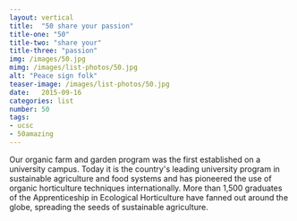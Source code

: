 ```yaml
---
layout: vertical
title:  "50 share your passion"
title-one: "50"
title-two: "share your"
title-three: "passion"
img: /images/50.jpg
mimg: /images/list-photos/50.jpg
alt: "Peace sign folk"
teaser-image: /images/list-photos/50.jpg
date:   2015-09-16
categories: list
number: 50
tags:
- ucsc
- 50amazing
---
```

Our organic farm and garden program was the first established on a university campus. Today it is the country's leading university program in sustainable agriculture and food systems and has pioneered the use of organic horticulture techniques internationally. More than 1,500 graduates of the Apprenticeship in Ecological Horticulture have fanned out around the globe, spreading the seeds of sustainable agriculture. 
